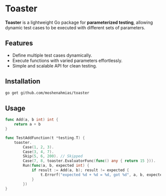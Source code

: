 # Toaster

**Toaster** is a lightweight Go package for **parameterized testing**, allowing dynamic test cases to be executed with different sets of parameters.

## Features
- Define multiple test cases dynamically.
- Execute functions with varied parameters effortlessly.
- Simple and scalable API for clean testing.

## Installation

```sh
go get github.com/moshenahmias/toaster
```

## Usage

```go
func Add(a, b int) int {
	return a + b
}

func TestAddFunction(t *testing.T) {
	toaster.
		Case(1, 2, 3).
		Case(3, 4, 7).
		Skip(5, 6, 200). // Skipped
		Case(7, 8, toaster.EvaluatorFunc(func() any { return 15 })).
		Run(func(a, b, expected int) {
			if result := Add(a, b); result != expected {
				t.Errorf("expected %d + %d = %d, got %d", a, b, expected, result)
			}
		})
}
```
